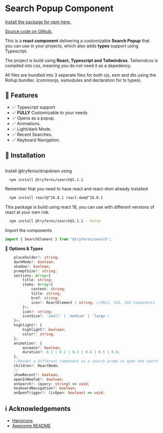 # Search Popup Component

[Install the package for npm here.](https://www.npmjs.com/package/@tryferos/search)

[Source code on Github.](https://github.com/Tryferos/Search-Popup)

This is a **react component** delivering a customizable **Search Popup** that you can use in your projects, which also adds **types** support using Typescript.

The project is build using **React, Typescript and Tailwindcss**. Tailwindcss is compiled into css, meaning you do not need it as a depedency.

All files are bundled into 3 seperate files for both cjs, esm and dts using the Rollup bundler. (commonjs, esmodules and declaration for ts types).

## :dart: Features

-   :white_check_mark: Typescript support
-   :white_check_mark: **FULLY** Customizable to your needs
-   :white_check_mark: Opens as a popup.
-   :white_check_mark: Animations.
-   :white_check_mark: Light/dark Mode.
-   :white_check_mark: Recent Searches.
-   :white_check_mark: Keyboard Navigation.

## :electric_plug: Installation

##

Install @tryferos/dropdown using

```bash
  npm install @tryferos/search@1.1.1
```

Remember that you need to have react and react-dom already installed

```bash
  npm install react@^18.0.1 react-dom@^18.0.1
```

This package is build using react 18, you can use with different versions of react at your own risk.

```bash
  npm install @tryferos/search@1.1.1 --force
```

Import the components

```javascript
import { SearchElement } from "@tryferos/search";
```

:speech_balloon: **Options & Types**

```typescript
    placeholder?: string;
    darkMode?: boolean;
    shadow?: boolean;
    promptSize?: string;
    sections: Array<{
        title: string;
        items: Array<{
            content: string;
            title: string;
            href: string;
            icon?: ReactElement | string; //URLS, SVG, SVG Components
        }>;
        icon?: string;
        iconSize?: 'small' | 'medium' | 'large';
    }>;
    highlight?: {
        highlight?: boolean;
        color?: string;
    };
    animation?: {
        animate?: boolean;
        duration?: 0.1 | 0.2 | 0.3 | 0.4 | 0.5 | 0.6;
    };
    //Render a different component as a search promp to open the search popup with.
    children?: ReactNode;
    //
    showRecent?: boolean;
    openInNewTab?: boolean;
    onSearch?: (query: string) => void;
    keyboardNavigation?: boolean;
    onOpenTrigger?: (isOpen: boolean) => void;
```

## :information_source: Acknowledgements

-   [Heroicons](https://awesomeopensource.com/project/elangosundar/awesome-README-templates)
-   [Awesome README](https://github.com/matiassingers/awesome-readme)
